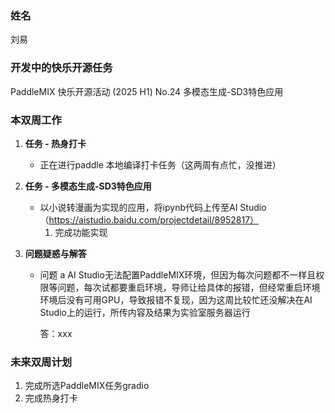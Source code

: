 ### 姓名

刘易

### 开发中的快乐开源任务

PaddleMIX 快乐开源活动 (2025 H1) No.24 多模态生成-SD3特色应用

### 本双周工作

1. **任务 - 热身打卡**

   - 正在进行paddle 本地编译打卡任务（这两周有点忙，没推进）


2. **任务 - 多模态生成-SD3特色应用**

   - 以小说转漫画为实现的应用，将ipynb代码上传至AI Studio
   （https://aistudio.baidu.com/projectdetail/8952817）
     1. 完成功能实现

3. **问题疑惑与解答**

   - 问题 a AI Studio无法配置PaddleMIX环境，但因为每次问题都不一样且权限等问题，每次试都要重启环境，导师让给具体的报错，但经常重启环境环境后没有可用GPU，导致报错不复现，因为这周比较忙还没解决在AI Studio上的运行，所传内容及结果为实验室服务器运行

     答：xxx

### 未来双周计划

1. 完成所选PaddleMIX任务gradio
2. 完成热身打卡
